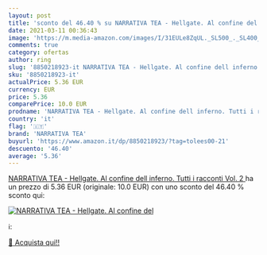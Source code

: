 ```yaml
---
layout: post
title: 'sconto del 46.40 % su NARRATIVA TEA - Hellgate. Al confine del  '
date: 2021-03-11 00:36:43
image: 'https://m.media-amazon.com/images/I/31EULe8ZqUL._SL500_._SL400_.jpg'
comments: true
category: ofertas
author: ring
slug: '8850218923-it NARRATIVA TEA - Hellgate. Al confine dell inferno. Tutti i...'
sku: '8850218923-it'
actualPrice: 5.36 EUR
currency: EUR
price: 5.36
comparePrice: 10.0 EUR
prodname: 'NARRATIVA TEA - Hellgate. Al confine dell inferno. Tutti i racconti  Vol. 2 '
country: 'it'
flag: '🇮🇹'
brand: 'NARRATIVA TEA'
buyurl: 'https://www.amazon.it/dp/8850218923/?tag=tolees00-21'
descuento: '46.40'
average: '5.36'
---
```


[NARRATIVA TEA - Hellgate. Al confine dell inferno. Tutti i racconti  Vol. 2 ](https://www.amazon.it/dp/8850218923/?tag=tolees00-21) ha un prezzo di 5.36 EUR (originale: 10.0 EUR) con uno sconto del 46.40 % sconto qui:

[![NARRATIVA TEA - Hellgate. Al confine del](https://m.media-amazon.com/images/I/31EULe8ZqUL._SL500_._SL400_.jpg)](https://www.amazon.it/dp/8850218923/?tag=tolees00-21)

ℹ️:


[🛒 Acquista qui!!](https://www.amazon.it/dp/8850218923/?tag=tolees00-21)
